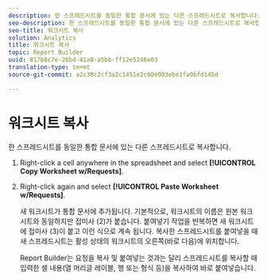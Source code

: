 ```yaml
---
description: 한 스프레드시트를 동일한 통합 문서에 있는 다른 스프레드시트로 복사합니다.
seo-description: 한 스프레드시트를 동일한 통합 문서에 있는 다른 스프레드시트로 복사합니다.
seo-title: 워크시트 복사
solution: Analytics
title: 워크시트 복사
topic: Report Builder
uuid: 817b8c7e-26bd-41a0-a5bb-ff12e5246e03
translation-type: tm+mt
source-git-commit: a2c38c2cf3a2c1451e2c60e003ebe1fa9bfd145d

---
```



# 워크시트 복사

한 스프레드시트를 동일한 통합 문서에 있는 다른 스프레드시트로 복사합니다.

1. Right-click a cell anywhere in the spreadsheet and select **[!UICONTROL Copy Worksheet w/Requests]**.
1. Right-click again and select **[!UICONTROL Paste Worksheet w/Requests]**.

   새 워크시트가 통합 문서에 추가됩니다. 기본적으로, 워크시트의 이름은 원본 워크시트와 동일하지만 접미사 (2)가 붙습니다. 붙여넣기 작업을 반복하면 새 워크시트에 접미사 (3)이 붙고 이런 식으로 계속 됩니다. 복사한 스프레드시트를 붙여넣을 때 새 스프레드시트는 활성 상태의 워크시트의 오른쪽(바로 다음)에 위치합니다.

   Report Builder는 요청을 복사 및 붙여넣는 것과는 달리 스프레드시트를 복사할 때 입력한 셀 내용(열 머리글 레이블, 행 또는 형식 등)을 복사하여 바로 붙여넣습니다.
